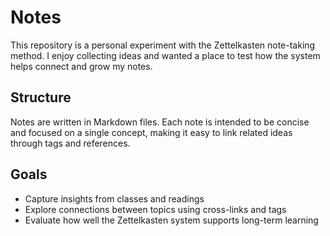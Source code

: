 # Notes

This repository is a personal experiment with the Zettelkasten note-taking method. I enjoy collecting ideas and wanted a place to test how the system helps connect and grow my notes.

## Structure

Notes are written in Markdown files. Each note is intended to be concise and focused on a single concept, making it easy to link related ideas through tags and references.

## Goals

- Capture insights from classes and readings
- Explore connections between topics using cross-links and tags
- Evaluate how well the Zettelkasten system supports long-term learning

